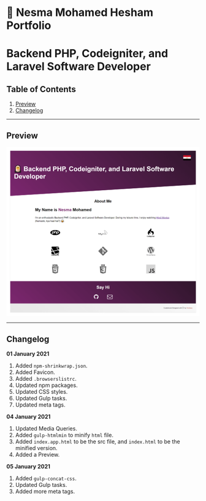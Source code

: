 # 🧕 Nesma Mohamed Hesham Portfolio

# Backend PHP, Codeigniter, and Laravel Software Developer

## Table of Contents

1. [Preview](#preview)
2. [Changelog](#changelog)

---

## Preview

![Preview](preview.jpg)

---

## Changelog

**01 January 2021**

1. Added `npm-shrinkwrap.json`.
2. Added Favicon.
3. Added `.browserslistrc`.
4. Updated npm packages.
5. Updated CSS styles.
6. Updated Gulp tasks.
7. Updated meta tags.

**04 January 2021**

1. Updated Media Queries.
2. Added `gulp-htmlmin` to minify `html` file.
3. Added `index.app.html` to be the src file, and `index.html` to be the minified version.
4. Added a Preview.

**05 January 2021**

1. Added `gulp-concat-css`.
2. Updated Gulp tasks.
3. Added more meta tags.

